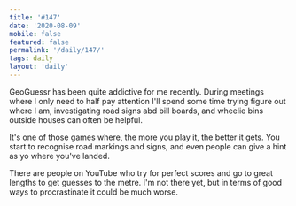 ```yaml
---
title: '#147'
date: '2020-08-09'
mobile: false
featured: false
permalink: '/daily/147/'
tags: daily
layout: 'daily'
---
```


GeoGuessr has been quite addictive for me recently. During meetings where I only need to half pay attention I'll spend some time trying figure out where I am, investigating road signs abd bill boards, and wheelie bins outside houses can often be helpful.

It's one of those games where, the more you play it, the better it gets. You start to recognise road markings and signs, and even people can give a hint as yo where you've landed.

There are people on YouTube who try for perfect scores and go to great lengths to get guesses to the metre. I'm not there yet, but in terms of good ways to procrastinate it could be much worse.
